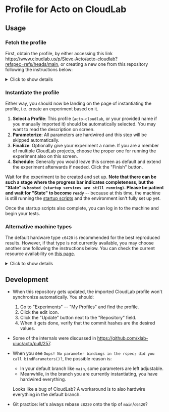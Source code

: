 # Profile for Acto on CloudLab

## Usage

### Fetch the profile

First, obtain the profile, by either accessing this link https://www.cloudlab.us/p/Sieve-Acto/acto-cloudlab?refspec=refs/heads/main, or creating a new one from this repository following the instructions below:

<details><summary>Click to show details</summary>

On the web dashboard of CloudLab, click "Experiments" -- "Create Experiment Profile"

1. Give your profile a name, e.g. `acto-cloudlab`.
2. Click the "Git Repo" button and enter the URL `https://github.com/xlab-uiuc/acto-cloudlab`. "Confirm".
3. Preview the information loaded from the repo, e.g. source code, XML, description, instructions etc.
4. Optionally configure the permissions as per your needs. "Create".

After the creation procedure is done, click the "Instantiate" button.

</details>

### Instantiate the profile

Either way, you should now be landing on the page of instantiating the profile, i.e. create an experiment based on it.

1. **Select a Profile**: This profile (`acto-cloudlab`, or your provided name if you manually imported it) should be automatically selected. You may want to read the description on screen.
2. **Parameterize**: All parameters are hardwired and this step will be skipped automatically.
3. **Finalize**: Optionally give your experiment a name. If you are a member of multiple CloudLab projects, choose the proper one for running the experiment also on this screen.
4. **Schedule**: Generally you would leave this screen as default and extend the experiment afterwards if needed. Click the "Finish" button.

Wait for the experiment to be created and set up. **Note that there can be such a stage where the progress bar indicates completeness, but the "State" is `booted (startup services are still running)`. Please be patient and wait for "State" to become `ready`** -- because at this time, the machine is still running the [startup scripts](scripts) and the environment isn't fully set up yet.

Once the startup scripts also complete, you can log in to the machine and begin your tests.

### Alternative machine types

The default hardware type `c6420` is recommended for the best reproduced results. However, if that type is not currently available, you may choose another one following the instructions below. You can check the current resource availability on [this page](https://www.cloudlab.us/resinfo.php).

<details><summary>Click to show details</summary>

The `main` branch of this repository always uses `c6420` as the hardware type. In addition, this repository provides profiles that use other hardware types in their corresponding branches. Instantiate them via the following links:

- `c6420` (the same as `main`): https://www.cloudlab.us/p/Sieve-Acto/acto-cloudlab?refspec=refs/heads/c6420
- `c8220`: https://www.cloudlab.us/p/Sieve-Acto/acto-cloudlab?refspec=refs/heads/c8220

Or if you imported the profile by yourself in previous sections:

1. Go to "Experiments" -- "My Profiles" and find the profile.
2. Go the detail page of that profile, scroll to the page bottom and find "Repository Branches and Tags".
3. Click the "Instantiate" button for the particular branch/hardware type you wish to launch an experiment with.

</details>

## Development

- When this repository gets updated, the imported CloudLab profile won't synchronize automatically. You should:
    1. Go to "Experiments" -- "My Profiles" and find the profile.
    2. Click the edit icon.
    3. Click the "Update" button next to the "Repository" field.
    4. When it gets done, verify that the commit hashes are the desired values.
- Some of the internals were discussed in https://github.com/xlab-uiuc/acto/pull/257.
- When you see `Oops! No parameter bindings in the rspec; did you call bindParameters()?`, the possible reason is:
    - In your default branch like `main`, some parameters are left adjustable.
    - Meanwhile, in the branch you are currently instantiating, you have hardwired everything.

    Looks like a bug of CloudLab? A workaround is to also hardwire everything in the default branch.

- Git practice: let's always rebase `c8220` onto the tip of `main`/`c6420`?
